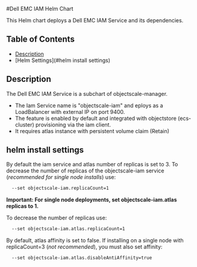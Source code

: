 #Dell EMC IAM  Helm Chart

This Helm chart deploys a Dell EMC IAM Service and its dependencies.

## Table of Contents

* [Description](#description)
* [Helm Settings](#helm install settings)

## Description

The Dell EMC IAM Service is a subchart of objectscale-manager.

- The Iam Service name is "objectscale-iam" and eploys as a LoadBalancer with external IP on port 9400. 
- The feature is enabled by default and integrated with objectstore (ecs-cluster) provisioning via the iam client. 
- It requires  atlas instance with persistent volume claim (Retain)

## helm install settings
By default the iam service and atlas number of replicas is set to 3.
To decrease the number of replicas of the objectscale-iam service (_recommended for single node installs_) use:
```bash
  --set objectscale-iam.replicaCount=1
```

**Important: For single node deployments, set objectscale-iam.atlas replicas to 1.**

To decrease the number of replicas use:
```bash
  --set objectscale-iam.atlas.replicaCount=1
```

By default, atlas affinity is set to false. If installing on a single node with replicaCount=3 (_not recommended_), you must also set affinity:
```bash
  --set objectscale-iam.atlas.disableAntiAffinity=true
```


